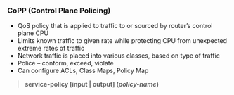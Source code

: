 ### CoPP (Control Plane Policing)

* QoS policy that is applied to traffic to or sourced by router’s control plane CPU
* Limits known traffic to given rate while protecting CPU from unexpected extreme rates of traffic
* Network traffic is placed into various classes, based on type of traffic
* Police – conform, exceed, violate
* Can configure ACLs, Class Maps, Policy Map  
> **service-policy [input | output] (*policy-name*)**  



